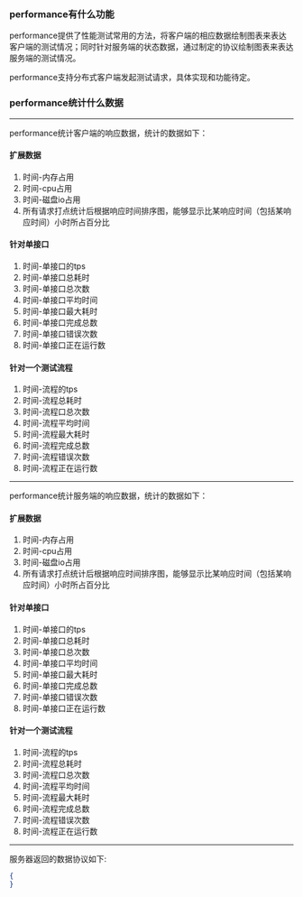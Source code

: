 ### performance有什么功能
performance提供了性能测试常用的方法，将客户端的相应数据绘制图表来表达客户端的测试情况；同时针对服务端的状态数据，通过制定的协议绘制图表来表达服务端的测试情况。

performance支持分布式客户端发起测试请求，具体实现和功能待定。

### performance统计什么数据

---

performance统计客户端的响应数据，统计的数据如下：

#### 扩展数据
 1. 时间-内存占用
 2. 时间-cpu占用
 3. 时间-磁盘io占用
 4. 所有请求打点统计后根据响应时间排序图，能够显示比某响应时间（包括某响应时间）小时所占百分比

#### 针对单接口
 1. 时间-单接口的tps
 2. 时间-单接口总耗时
 3. 时间-单接口总次数
 4. 时间-单接口平均时间
 5. 时间-单接口最大耗时
 6. 时间-单接口完成总数
 7. 时间-单接口错误次数
 8. 时间-单接口正在运行数
 
#### 针对一个测试流程
 1. 时间-流程的tps
 2. 时间-流程总耗时
 3. 时间-流程口总次数
 4. 时间-流程平均时间
 5. 时间-流程最大耗时
 6. 时间-流程完成总数
 7. 时间-流程错误次数
 8. 时间-流程正在运行数

--- 

performance统计服务端的响应数据，统计的数据如下：
#### 扩展数据
 1. 时间-内存占用
 2. 时间-cpu占用
 3. 时间-磁盘io占用
 4. 所有请求打点统计后根据响应时间排序图，能够显示比某响应时间（包括某响应时间）小时所占百分比

#### 针对单接口
 1. 时间-单接口的tps
 2. 时间-单接口总耗时
 3. 时间-单接口总次数
 4. 时间-单接口平均时间
 5. 时间-单接口最大耗时
 6. 时间-单接口完成总数
 7. 时间-单接口错误次数
 8. 时间-单接口正在运行数
 
#### 针对一个测试流程
 1. 时间-流程的tps
 2. 时间-流程总耗时
 3. 时间-流程口总次数
 4. 时间-流程平均时间
 5. 时间-流程最大耗时
 6. 时间-流程完成总数
 7. 时间-流程错误次数
 8. 时间-流程正在运行数
 
 ---
 
服务器返回的数据协议如下:
```json
{
}
```
